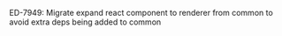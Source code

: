 ED-7949: Migrate expand react component to renderer from common to avoid extra deps being added to common
